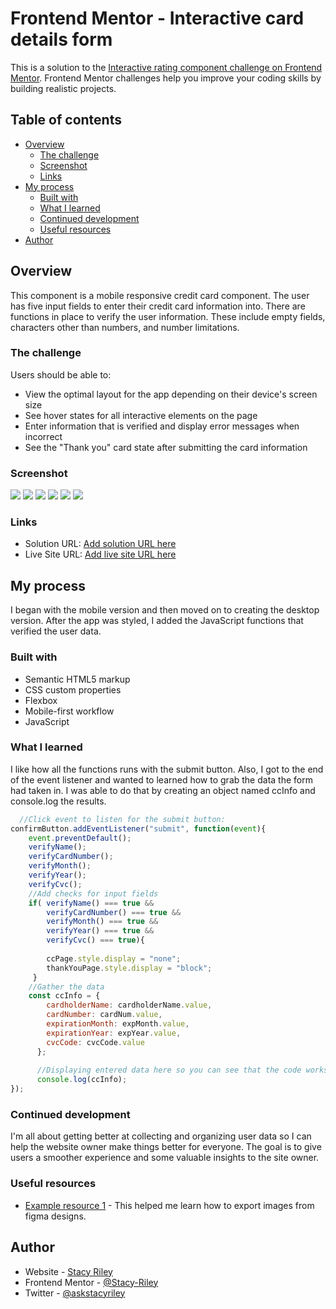 # Frontend Mentor - Interactive card details form

This is a solution to the [Interactive rating component challenge on Frontend Mentor](https://www.frontendmentor.io/challenges/interactive-card-details-form-XpS8cKZDWw/hub). Frontend Mentor challenges help you improve your coding skills by building realistic projects. 

## Table of contents

- [Overview](#overview)
  - [The challenge](#the-challenge)
  - [Screenshot](#screenshot)
  - [Links](#links)
- [My process](#my-process)
  - [Built with](#built-with)
  - [What I learned](#what-i-learned)
  - [Continued development](#continued-development)
  - [Useful resources](#useful-resources)
- [Author](#author)

## Overview
This component is a mobile responsive credit card component. The user has five input fields to enter their credit card information into. There are functions in place to verify the user information. These include empty fields, characters other than numbers, and number limitations.

### The challenge

Users should be able to:

- View the optimal layout for the app depending on their device's screen size
- See hover states for all interactive elements on the page
- Enter information that is verified and display error messages when incorrect
- See the "Thank you" card state after submitting the card information

### Screenshot

![](./img/screenshot-mobile-start.png)
![](./img/screenshot-mobile-thank-you.png)
![](./img/screenshot-mobile-thank-you-console-log.png)
![](./img/screenshot-desktop-start.png)
![](./img/screenshot-desktop-error.png)
![](./img/screenshot-desktop-thank-you.png)

### Links

- Solution URL: [Add solution URL here](https://github.com/Stacy-Riley/interactive-card-details-form)
- Live Site URL: [Add live site URL here]()

## My process
I began with the mobile version and then moved on to creating the desktop version. After the app was styled, I added the JavaScript functions that verified the user data.

### Built with

- Semantic HTML5 markup
- CSS custom properties
- Flexbox
- Mobile-first workflow
- JavaScript


### What I learned
I like how all the functions runs with the submit button.  Also, I got to the end of the event listener and wanted to learned how to grab the data the form had taken in.  I was able to do that by creating an object named ccInfo and console.log the results.

```js
  //Click event to listen for the submit button:
confirmButton.addEventListener("submit", function(event){
    event.preventDefault();
    verifyName();
    verifyCardNumber();
    verifyMonth();
    verifyYear();
    verifyCvc();
    //Add checks for input fields
    if( verifyName() === true && 
        verifyCardNumber() === true && 
        verifyMonth() === true && 
        verifyYear() === true &&
        verifyCvc() === true){
        
        ccPage.style.display = "none";
        thankYouPage.style.display = "block";
     } 
    //Gather the data
    const ccInfo = {
        cardholderName: cardholderName.value,
        cardNumber: cardNum.value,
        expirationMonth: expMonth.value,
        expirationYear: expYear.value,
        cvcCode: cvcCode.value
      };
      
      //Displaying entered data here so you can see that the code works:
      console.log(ccInfo);
});
```

### Continued development

I'm all about getting better at collecting and organizing user data so I can help the website owner make things better for everyone. The goal is to give users a smoother experience and some valuable insights to the site owner.


### Useful resources

- [Example resource 1](https://www.captain-design.com/blog/how-to-export-images-in-figma/#:~:text=Export%20Frames%20to%20JPG,and%20hit%20the%20Export%20button.) - This helped me learn how to export images from figma designs.

## Author

- Website - [Stacy Riley](https://www.createdbystacy.com)
- Frontend Mentor - [@Stacy-Riley](https://www.frontendmentor.io/profile/Stacy-Riley)
- Twitter - [@askstacyriley](https://twitter.com/AskStacyRiley)

